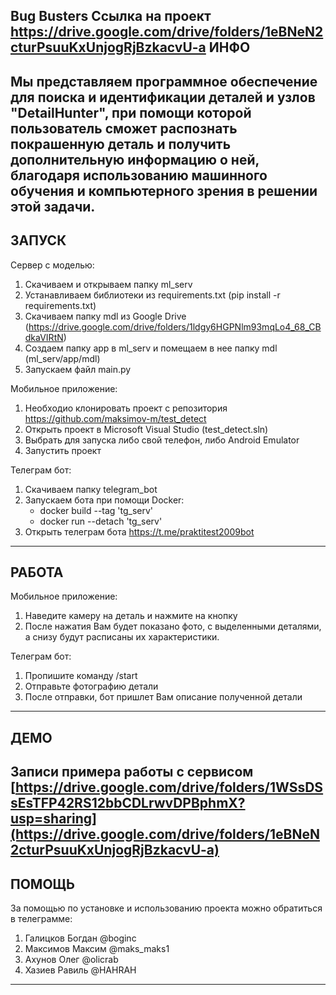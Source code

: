 Bug Busters
Ссылка на проект https://drive.google.com/drive/folders/1eBNeN2cturPsuuKxUnjogRjBzkacvU-a
ИНФО
---------
Мы представляем программное обеспечение для поиска и идентификации деталей и узлов "DetailHunter", при помощи которой пользователь сможет распознать покрашенную деталь и получить дополнительную информацию о ней, благодаря использованию машинного обучения и компьютерного зрения в решении этой задачи.
--------


ЗАПУСК
--------
Сервер с моделью:
1) Скачиваем и открываем папку ml_serv
2) Устанавливаем библиотеки из requirements.txt (pip install -r requirements.txt)
3) Скачиваем папку mdl из Google Drive (https://drive.google.com/drive/folders/1ldgy6HGPNlm93mqLo4_68_CBdkaVIRtN)
4) Создаем папку app в ml_serv и помещаем в нее папку mdl (ml_serv/app/mdl)
5) Запускаем файл main.py

Мобильное приложение: 
1) Необходио клонировать проект с репозитория https://github.com/maksimov-m/test_detect
2) Открыть проект в Microsoft Visual Studio (test_detect.sln)
3) Выбрать для запуска либо свой телефон, либо Android Emulator
4) Запустить проект

Телеграм бот:
1) Скачиваем папку telegram_bot
2) Запускаем бота при помощи Docker:
   - docker build --tag 'tg_serv'
   - docker run --detach 'tg_serv'
4) Открыть телеграм бота https://t.me/praktitest2009bot 
--------


РАБОТА
--------------
Мобильное приложение: 
1) Наведите камеру на деталь и нажмите на кнопку
2) После нажатия Вам будет показано фото, с выделенными деталями, а снизу будут расписаны их характеристики.

Телеграм бот:
1) Пропишите команду /start
2) Отправьте фотографию детали
3) После отправки, бот пришлет Вам описание полученной детали
--------------


ДЕМО
--------------
Записи примера работы с сервисом
[https://drive.google.com/drive/folders/1WSsDSsEsTFP42RS12bbCDLrwvDPBphmX?usp=sharing](https://drive.google.com/drive/folders/1eBNeN2cturPsuuKxUnjogRjBzkacvU-a)
--------------




ПОМОЩЬ
------------
За помощью по установке и использованию проекта можно обратиться в телеграмме:
1) Галицков Богдан @boginc
2) Максимов Максим @maks_maks1
3) Ахунов Олег @olicrab
4) Хазиев Равиль @HAHRAH
--------------

